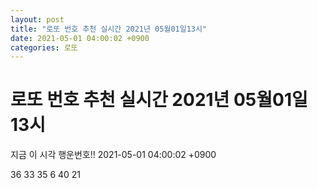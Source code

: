 ```yaml
---
layout: post
title: "로또 번호 추천 실시간 2021년 05월01일13시"
date: 2021-05-01 04:00:02 +0900
categories: 로또
---
```


# 로또 번호 추천 실시간 2021년 05월01일13시

지금 이 시각 행운번호!! 2021-05-01 04:00:02 +0900

 36  33  35  6  40  21 

